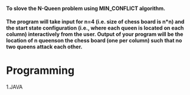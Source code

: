 #### To slove the N-Queen problem using MIN_CONFLICT algorithm.

#### The program will take input for n=4 (i.e. size of chess board is n*n) and the start state configuration (i.e., where each queen is located on each column) interactively from the user. Output of your program will be the location of n queenson the chess board (one per column) such that no two queens attack each other.

# Programming
1.JAVA

